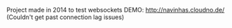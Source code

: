 Project made in 2014 to test websockets
DEMO: http://navinhas.cloudno.de/
(Couldn't get past connection lag issues)
